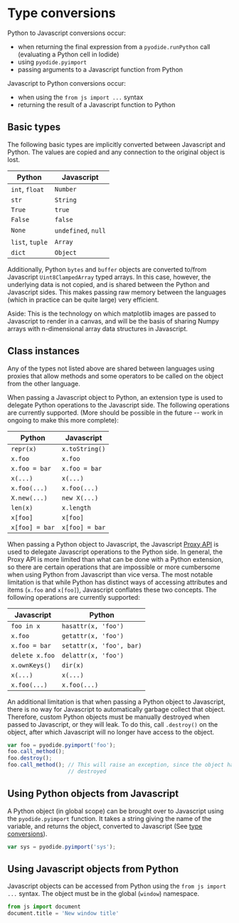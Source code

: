 # Type conversions

Python to Javascript conversions occur:

- when returning the final expression from a `pyodide.runPython` call (evaluating a Python cell in Iodide)
- using `pyodide.pyimport`
- passing arguments to a Javascript function from Python

Javascript to Python conversions occur:

- when using the `from js import ...` syntax
- returning the result of a Javascript function to Python

## Basic types

The following basic types are implicitly converted between Javascript and
Python. The values are copied and any connection to the original object is lost.

| Python          | Javascript          |
|-----------------|---------------------|
| `int`, `float`  | `Number`            |
| `str`           | `String`            |
| `True`          | `true`              |
| `False`         | `false`             |
| `None`          | `undefined`, `null` |
| `list`, `tuple` | `Array`             |
| `dict`          | `Object`            |

Additionally, Python `bytes` and `buffer` objects are converted to/from Javascript
`Uint8ClampedArray` typed arrays.  In this case, however, the underlying data is
not copied, and is shared between the Python and Javascript sides.  This makes
passing raw memory between the languages (which in practice can be quite large)
very efficient.

Aside: This is the technology on which matplotlib images are passed to
Javascript to render in a canvas, and will be the basis of sharing Numpy arrays
with n-dimensional array data structures in Javascript.

## Class instances

Any of the types not listed above are shared between languages using proxies
that allow methods and some operators to be called on the object from the other
language.


When passing a Javascript object to Python, an extension type is used to
delegate Python operations to the Javascript side. The following operations are
currently supported. (More should be possible in the future -- work in ongoing
to make this more complete):

| Python         | Javascript     |
|----------------|----------------|
| `repr(x)`      | `x.toString()` |
| `x.foo`        | `x.foo`        |
| `x.foo = bar`  | `x.foo = bar`  |
| `x(...)`       | `x(...)`       |
| `x.foo(...)`   | `x.foo(...)`   |
| `X.new(...)`   | `new X(...)`   |
| `len(x)`       | `x.length`     |
| `x[foo]`       | `x[foo]`       |
| `x[foo] = bar` | `x[foo] = bar` |

When passing a Python object to Javascript, the Javascript [Proxy
API](https://developer.mozilla.org/en-US/docs/Web/JavaScript/Reference/Global_Objects/Proxy)
is used to delegate Javascript operations to the Python side. In general, the
Proxy API is more limited than what can be done with a Python extension, so
there are certain operations that are impossible or more cumbersome when using
Python from Javascript than vice versa. The most notable limitation is that
while Python has distinct ways of accessing attributes and items (`x.foo` and
`x[foo]`), Javascript conflates these two concepts. The following operations are
currently supported:

| Javascript     | Python                   |
|----------------|--------------------------|
| `foo in x`     | `hasattr(x, 'foo')`      |
| `x.foo`        | `getattr(x, 'foo')`      |
| `x.foo = bar`  | `setattr(x, 'foo', bar)` |
| `delete x.foo` | `delattr(x, 'foo')`      |
| `x.ownKeys()`  | `dir(x)`                 |
| `x(...)`       | `x(...)`                 |
| `x.foo(...)`   | `x.foo(...)`             |

An additional limitation is that when passing a Python object to Javascript,
there is no way for Javascript to automatically garbage collect that object.
Therefore, custom Python objects must be manually destroyed when passed to Javascript, or
they will leak. To do this, call `.destroy()` on the object, after which Javascript will no longer have access to the object.

```javascript
var foo = pyodide.pyimport('foo');
foo.call_method();
foo.destroy();
foo.call_method(); // This will raise an exception, since the object has been
                   // destroyed
```

## Using Python objects from Javascript

A Python object (in global scope) can be brought over to Javascript using the
`pyodide.pyimport` function. It takes a string giving the name of the variable,
and returns the object, converted to Javascript (See [type
conversions](type_conversions.md)).

```javascript
var sys = pyodide.pyimport('sys');
```

## Using Javascript objects from Python

Javascript objects can be accessed from Python using the `from js import ...`
syntax. The object must be in the global (`window`) namespace.

```python
from js import document
document.title = 'New window title'
```
